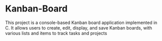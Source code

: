 # Kanban-Board
This project is a console-based Kanban board application implemented in C. It allows users to create, edit, display, and save Kanban boards, with various lists and items to track tasks and projects
